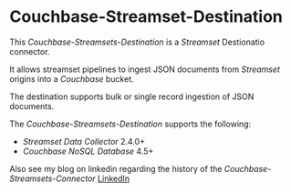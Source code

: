 # Couchbase-Streamset-Destination

This *Couchbase-Streamsets-Destination* is a *Streamset* Destionatio connector.

It allows streamset pipelines to ingest JSON documents from *Streamset* origins into a *Couchbase* bucket.

The destination supports bulk or single record ingestion of JSON documents.

The *Couchbase-Streamsets-Destination* supports the following:

- *Streamset Data Collector* 2.4.0+
- *Couchbase NoSQL Database* 4.5+

Also see my blog on linkedin regarding the history of the *Couchbase-Streamsets-Connector*
[LinkedIn](https://www.linkedin.com/pulse/ingesting-data-couchbase-nosql-database-using-nick-cadenhead)
